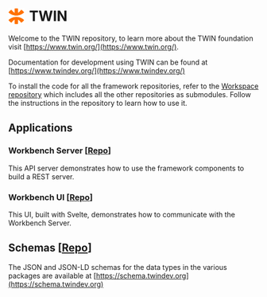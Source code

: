 <h1 style="display:flex;align-items:center;gap:10px">
<img src="logo.svg" width="32px" height="32px">
TWIN
</h1>

Welcome to the TWIN repository, to learn more about the TWIN foundation visit [https://www.twin.org/](https://www.twin.org/).

Documentation for development using TWIN can be found at [https://www.twindev.org/](https://www.twindev.org/)

To install the code for all the framework repositories, refer to the [Workspace repository](https://github.com/twinfoundation/workspace) which includes all the other repositories as submodules. Follow the instructions in the repository to learn how to use it.

## Applications

### Workbench Server [[Repo](https://github.com/twinfoundation/workbench)]

This API server demonstrates how to use the framework components to build a REST server.

### Workbench UI [[Repo](https://github.com/twinfoundation/workbench)]

This UI, built with Svelte, demonstrates how to communicate with the Workbench Server.

## Schemas [[Repo](https://github.com/twinfoundation/schema)]

The JSON and JSON-LD schemas for the data types in the various packages are available at [https://schema.twindev.org](https://schema.twindev.org)
